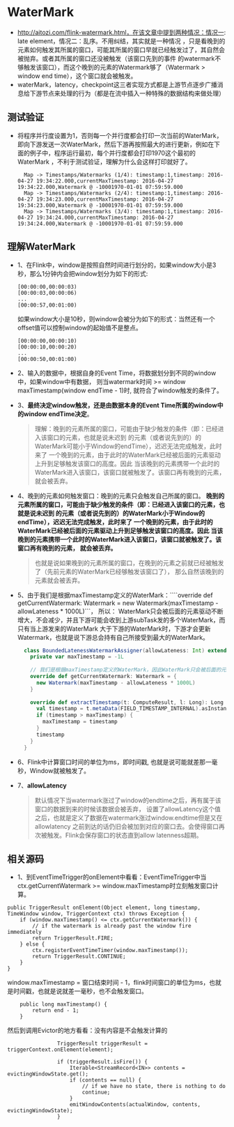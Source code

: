 # WaterMark
- http://aitozi.com/flink-watermark.html，在该文章中提到两种情况：情况一: late element，情况二：乱序。不用纠结，其实就是一种情况
  ，只是看晚到的元素如何触发其所属的窗口，可能其所属的窗口早就已经触发过了，其自然会被抛弃。或者其所属的窗口还没被触发（该窗口先到的事件
  的watermark不够触发该窗口），而这个晚到的元素的Watermark够了（Watermark > window end time），这个窗口就会被触发。
- waterMark，latency，checkpoint这三者实现方式都是上游节点逐步广播消息给下游节点来处理的行为（都是在流中插入一种特殊的数据结构来做处理）

## 测试验证
- 将程序并行度设置为1，否则每一个并行度都会打印一次当前的WaterMark，
  即向下游发送一次WaterMark，然后下游再按照最大的进行更新，例如在下
  面的例子中，程序运行最初，每个并行度都会打印1970这个最初的WaterMark
 ，不利于测试验证，理解为什么会这样打印就好了。
  ```
    Map -> Timestamps/Watermarks (1/4): timestamp:1,timestamp: 2016-04-27 19:34:22.000,currentMaxTimestamp: 2016-04-27 19:34:22.000,Watermark @ -10001970-01-01 07:59:59.000
    Map -> Timestamps/Watermarks (2/4): timestamp:1,timestamp: 2016-04-27 19:34:23.000,currentMaxTimestamp: 2016-04-27 19:34:23.000,Watermark @ -10001970-01-01 07:59:59.000
    Map -> Timestamps/Watermarks (3/4): timestamp:1,timestamp: 2016-04-27 19:34:24.000,currentMaxTimestamp: 2016-04-27 19:34:24.000,Watermark @ -10001970-01-01 07:59:59.000
  ```
  
  
## 理解WaterMark
- 1、在Flink中，window是按照自然时间进行划分的，如果window大小是3秒，那么1分钟内会把window划分为如下的形式:
    ```
    [00:00:00,00:00:03)
    [00:00:03,00:00:06)
    ...
    [00:00:57,00:01:00)
    ```
    如果window大小是10秒，则window会被分为如下的形式：当然还有一个offset值可以控制window的起始值不是整点。
    ```
    [00:00:00,00:00:10)
    [00:00:10,00:00:20)
    ...
    [00:00:50,00:01:00)
    ```
- 2、输入的数据中，根据自身的Event Time，将数据划分到不同的window中，如果window中有数据，
     则当watermark时间 >= window maxTimestamp(window endTime - 1)时, 就符合了window触发的条件了。
     
- 3、**最终决定window触发，还是由数据本身的Event Time所属的window中的window endTime决定**。
     > 理解：晚到的元素所属的窗口，可能由于缺少触发的条件（即：已经进入该窗口的元素，也就是说未迟到
            的元素（或者说先到的）的WaterMark可能小于Window的endTime），迟迟无法完成触发，此时来了
            一个晚到的元素，由于此时的WaterMark已经被后面的元素驱动上升到足够触发该窗口的高度。因此
            当该晚到的元素携带一个此时的WaterMark进入该窗口，该窗口就被触发了。该窗口再有晚到的元素，
            就会被丢弃。
            
- 4、晚到的元素如何触发窗口：晚到的元素只会触发自己所属的窗口。
     **晚到的元素所属的窗口，可能由于缺少触发的条件（即：已经进入该窗口的元素，也就是说未迟到
     的元素（或者说先到的）的WaterMark小于Window的endTime），迟迟无法完成触发，此时来了
     一个晚到的元素，由于此时的WaterMark已经被后面的元素驱动上升到足够触发该窗口的高度。因此
     当该晚到的元素携带一个此时的WaterMark进入该窗口，该窗口就被触发了。该窗口再有晚到的元素，
     就会被丢弃。**
     > 也就是说如果晚到的元素所属的窗口，在晚到的元素之前就已经被触发了（先前元素的WaterMark已经够触发该窗口了），
       那么自然该晚到的元素就会被丢弃。

- 5、由于我们是根据maxTimestamp定义的WaterMark：````override def getCurrentWatermark: Watermark = new Watermark(maxTimestamp - allowLateness * 1000L)```，
     所以：
     WaterMark只会被后面的元素驱动不断增大，不会减少，并且下游可能会收到上游subTask发的多个WaterMark，而只有当上游发来的WaterMark
     大于下游的WaterMark时，下游才会更新Watermark，也就是说下游总会持有自己所接受到最大的WaterMark。
     ```scala
       class BoundedLatenessWatermarkAssigner(allowLateness: Int) extends AssignerWithPeriodicWatermarks[ComputeResult] {
         private var maxTimestamp = -1L
         
         // 我们是根据maxTimestamp定义的WaterMark，因此WaterMark只会被后面的元素驱动不断增大，不会减少。
         override def getCurrentWatermark: Watermark = {
           new Watermark(maxTimestamp - allowLateness * 1000L)
         }
         
         override def extractTimestamp(t: ComputeResult, l: Long): Long = {
           val timestamp = t.metaData(FIELD_TIMESTAMP_INTERNAL).asInstanceOf[Long]
           if (timestamp > maxTimestamp) {
             maxTimestamp = timestamp
           }
           timestamp
         }
       }
     ```
     
- 6、Flink中计算窗口时间的单位为ms，即时间戳, 也就是说可能就差那一毫秒，Window就被触发了。

- 7、**allowLatency**
  > 默认情况下当watermark涨过了window的endtime之后，再有属于该窗口的数据到来的时候该数据会被丢弃，
    设置了allowLatency这个值之后，也就是定义了数据在watermark涨过window.endtime但是又在allowlatency
    之前到达的话仍旧会被加到对应的窗口去。会使得窗口再次被触发。Flink会保存窗口的状态直到allow latenness超期。


## 相关源码
- 1、到EventTimeTrigger的onElement中看看：EventTimeTrigger中当ctx.getCurrentWatermark >= window.maxTimestamp时立刻触发窗口计算。
```
public TriggerResult onElement(Object element, long timestamp, TimeWindow window, TriggerContext ctx) throws Exception {
	if (window.maxTimestamp() <= ctx.getCurrentWatermark()) {
		// if the watermark is already past the window fire immediately
		return TriggerResult.FIRE;
	} else {
		ctx.registerEventTimeTimer(window.maxTimestamp());
		return TriggerResult.CONTINUE;
	}
}
```
window.maxTimestamp = 窗口结束时间 - 1，flink时间窗口的单位为ms，也就是时间戳，也就是说就差一毫秒，也不会触发窗口。
```
	public long maxTimestamp() {
		return end - 1;
	}
```
然后到调用Evictor的地方看看：没有内容是不会触发计算的
```
				TriggerResult triggerResult = triggerContext.onElement(element);

				if (triggerResult.isFire()) {
					Iterable<StreamRecord<IN>> contents = evictingWindowState.get();
					if (contents == null) {
						// if we have no state, there is nothing to do
						continue;
					}
					emitWindowContents(actualWindow, contents, evictingWindowState);
				}
```